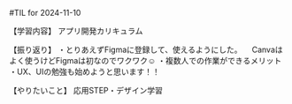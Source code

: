 #TIL for 2024-11-10

【学習内容】
アプリ開発カリキュラム

【振り返り】
・とりあえずFigmaに登録して、使えるようにした。
　Canvaはよく使うけどFigmaは初なのでワクワク☺️
・複数人での作業ができるメリット
・UX、UIの勉強も始めようと思います！！

【やりたいこと】
応用STEP・デザイン学習